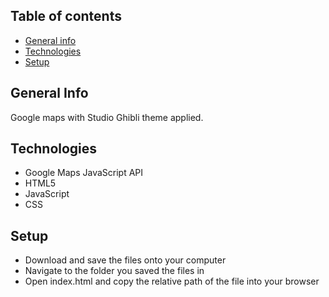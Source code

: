 ## Table of contents
* [General info](#general-info)
* [Technologies](#technologies)
* [Setup](#setup)

## General Info
Google maps with Studio Ghibli theme applied.

## Technologies 
+ Google Maps JavaScript API
+ HTML5
+ JavaScript
+ CSS

## Setup
* Download and save the files onto your computer
* Navigate to the folder you saved the files in
* Open index.html and copy the relative path of the file into your browser
